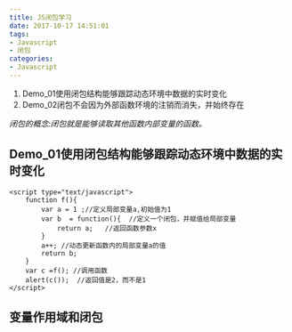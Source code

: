 ```yaml
---
title: JS闭包学习
date: 2017-10-17 14:51:01
tags:
- Javascript
- 闭包
categories: 
- Javascript
---
```



1. Demo_01使用闭包结构能够跟踪动态环境中数据的实时变化
2. Demo_02闭包不会因为外部函数环境的注销而消失，并始终存在


*闭包的概念:闭包就是能够读取其他函数内部变量的函数。*


## Demo_01使用闭包结构能够跟踪动态环境中数据的实时变化 ##
```
<script type="text/javascript">
    function f(){
        var a = 1 ;//定义局部变量a,初始值为1
        var b  = function(){  //定义一个闭包，并赋值给局部变量
            return a;   //返回函数参数x
        }
        a++; //动态更新函数内的局部变量a的值
        return b;
    }
    var c =f(); //调用函数
    alert(c());  //返回值是2，而不是1
</script>
```



## 变量作用域和闭包             


